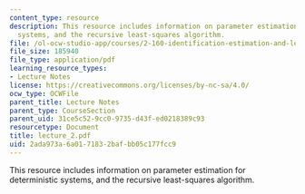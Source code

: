 ```yaml
---
content_type: resource
description: This resource includes information on parameter estimation for deterministic
  systems, and the recursive least-squares algorithm.
file: /ol-ocw-studio-app/courses/2-160-identification-estimation-and-learning-spring-2006/2ada973a6a0171832bafbb05c177fcc9_lecture_2.pdf
file_size: 185940
file_type: application/pdf
learning_resource_types:
- Lecture Notes
license: https://creativecommons.org/licenses/by-nc-sa/4.0/
ocw_type: OCWFile
parent_title: Lecture Notes
parent_type: CourseSection
parent_uid: 31ce5c52-9cc0-9735-d43f-ed0218389c93
resourcetype: Document
title: lecture_2.pdf
uid: 2ada973a-6a01-7183-2baf-bb05c177fcc9
---
```

This resource includes information on parameter estimation for deterministic systems, and the recursive least-squares algorithm.